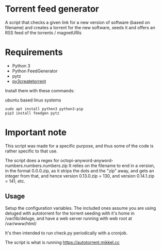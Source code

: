 # Torrent feed generator
A script that checks a given link for a new version of software (based on filename)
and creates a torrent for the new software, seeds it and offers an RSS feed of
the torrents / magnetURIs

# Requirements

* Python 3
* Python FeedGenerator
* pytz
* [py3createtorrent](https://py3createtorrent.readthedocs.io/en/latest/user.html#installation)

Install them with these commands:

ubuntu based linux systems

    sudo apt install python3 python3-pip
    pip3 install feedgen pytz

# Important note
This script was made for a specific purpose, and thus some of the code is rather specific to that use.

The script does a regex for octopi-anyword-anyword-numbers.numbers.numbers.zip
It relies on the filename to end in a version, in the format 0.0.0.zip, as it strips the dots and the "zip" away, 
and gets an integer from that, and hence version 0.13.0.zip = 130, and version 0.14.1.zip = 141, etc.

## Usage
Setup the configuration variables. The included ones assume you are using deluged with autotorrent
for the torrent seeding with it's home in /var/lib/deluge,
and have a web server running with web root at /var/www/html/

It's then intended to run check.py periodically with a cronjob.

The script is what is running https://autotorrent.mikkel.cc
